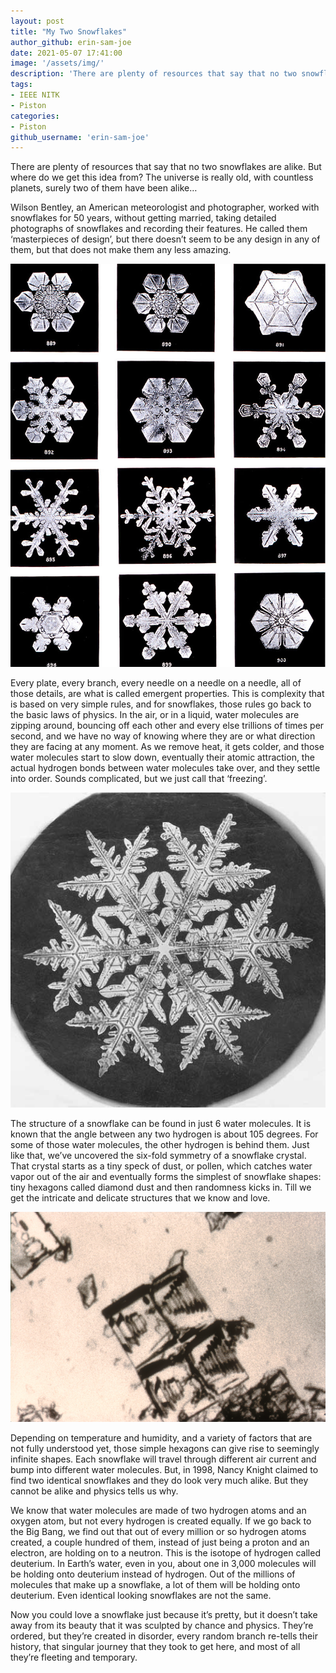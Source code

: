 ```yaml
---
layout: post
title: "My Two Snowflakes"
author_github: erin-sam-joe
date: 2021-05-07 17:41:00
image: '/assets/img/'
description: 'There are plenty of resources that say that no two snowflakes are alike. But where do we get this idea from? The universe is really old, with countless planets, surely two of them have been alike…'
tags:
- IEEE NITK
- Piston
categories:
- Piston
github_username: 'erin-sam-joe'
---
```


There are plenty of resources that say that no two snowflakes are alike. But where do we get this idea from? The universe is really old, with countless planets, surely two of them have been alike…

Wilson Bentley, an American meteorologist and photographer, worked with snowflakes for 50 years, without getting married, taking detailed photographs of snowflakes and recording their features. He called them ‘masterpieces of design’, but there doesn’t seem to be any design in any of them, but that does not make them any less amazing.

![image1](/blog/assets/img/my-two-snowflakes/image1.png)


Every plate, every branch, every needle on a needle on a needle, all of those details, are what is called emergent properties. This is complexity that is based on very simple rules, and for snowflakes, those rules go back to the basic laws of physics. In the air, or in a liquid, water molecules are zipping around, bouncing off each other and every else trillions of times per second, and we have no way of knowing where they are or what direction they are facing at any moment. As we remove heat, it gets colder, and those water molecules start to slow down, eventually their atomic attraction, the actual hydrogen bonds between water molecules take over,  and they settle into order. Sounds complicated, but we just call that ‘freezing’. 

![image2](/blog/assets/img/my-two-snowflakes/image3.png)

The structure of a snowflake can be found in just 6 water molecules. It is known that  the angle between any two hydrogen is about 105 degrees. For some of those water molecules, the other hydrogen is behind them. Just like that, we’ve uncovered the six-fold symmetry of a snowflake crystal. That crystal starts as a tiny speck of dust, or pollen, which catches water vapor out of the air and eventually forms the simplest of snowflake shapes: tiny hexagons called diamond dust and then randomness kicks in. Till we get the intricate and delicate structures that we know and love. 

![image3](/blog/assets/img/my-two-snowflakes/image2.png)

Depending on temperature and humidity, and a variety of factors that are not fully understood yet, those simple hexagons can give rise to seemingly infinite shapes. Each snowflake will travel through different air current and bump into different water molecules. But, in 1998, Nancy Knight claimed to find two identical snowflakes and they do look very much alike. But they cannot be alike and physics tells us why. 

We know that water molecules are made of two hydrogen atoms and an oxygen atom, but not every hydrogen is created equally. If we go back to the Big Bang, we find out that out of every million or so hydrogen atoms created, a couple hundred of them, instead of just being a proton and an electron, are holding on to a neutron. This is the isotope of hydrogen called deuterium. In Earth’s water, even in you, about one in 3,000 molecules will be holding onto deuterium instead of hydrogen. Out of the millions of molecules that make up a snowflake, a lot of them will be holding onto deuterium. Even identical looking snowflakes are not the  same. 

Now you could love a snowflake just because it’s pretty,  but it doesn’t take away from its beauty that it was sculpted by chance and physics. They’re ordered, but they’re created in disorder, every random branch re-tells their history, that singular journey that they took to get here, and most of all they’re fleeting and temporary. 
